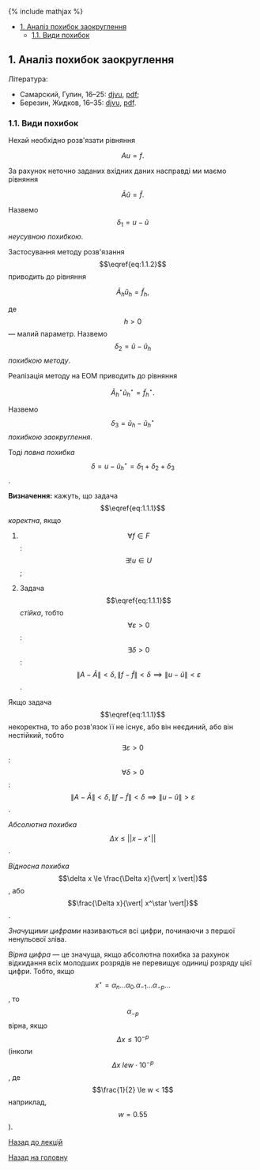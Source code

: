 {% include mathjax %}

<!-- MarkdownTOC -->

- [1. Аналіз похибок заокруглення](#1-аналіз-похибок-заокруглення)
	- [1.1. Види похибок](#11-види-похибок)

<!-- /MarkdownTOC -->


<a id="1-аналіз-похибок-заокруглення"></a>
## 1. Аналіз похибок заокруглення

Література:
- Самарский, Гулин, 16&ndash;25: [djvu](../books/samarskyi-gulin-1989.djvu), [pdf](../books/samarskyi-gulin-1989.pdf);
- Березин, Жидков, 16&ndash;35: [djvu](../books/berezin-zhidkov-i-1962.djvu), [pdf](../books/berezin-zhidkov-i-1962.pdf).

<a id="11-види-похибок"></a>
### 1.1. Види похибок

Нехай необхідно розв'язати рівняння

$$
\begin{equation}
	\label{eq:1.1.1}
	A u = f.
\end{equation}
$$

За рахунок неточно заданих вхідних даних насправді ми маємо рівняння

$$
\begin{equation}
	\label{eq:1.1.2}
	\tilde A \tilde u = \tilde f.
\end{equation}
$$

Назвемо $$\delta_1 = u - \tilde u$$ _неусувною похибкою_.

Застосування методу розв'язання $$\eqref{eq:1.1.2}$$ приводить до рівняння

$$
\begin{equation}
	\label{eq:1.1.3}
	\tilde A_h \tilde u_h = \tilde f_h,
\end{equation}
$$

де $$h > 0$$ &mdash; малий параметр. Назвемо $$\delta_2 = \tilde u - \tilde u_h$$ _похибкою методу_.

Реалізація методу на ЕОМ приводить до рівняння

$$
\begin{equation}
	\label{eq:1.1.4}
	\tilde A_h^\star \tilde u_h^\star = \tilde f_h^\star.
\end{equation}
$$

Назвемо $$\delta_3 = \tilde u_h - \tilde u_h^\star$$ _похибкою заокруглення_.

Тоді _повна похибка_ $$\delta = u - \tilde u_h^\star = \delta_1 + \delta_2 + \delta_3$$.

**Визначення:** кажуть, що задача $$\eqref{eq:1.1.1}$$ _коректна_, якщо

1. $$\forall f \in F$$: $$\exists! u \in U$$;

2. Задача $$\eqref{eq:1.1.1}$$ _стійка_, тобто $$\forall \varepsilon > 0$$: $$\exists \delta > 0$$: $$\| A - \tilde A \| < \delta, \| f - \tilde f \| < \delta \implies \| u - \tilde u \| < \varepsilon$$.

Якщо задача $$\eqref{eq:1.1.1}$$ некоректна, то або розв'язок її не існує, або він
неєдиний, або він нестійкий, тобто $$\exists \varepsilon > 0$$: $$\forall \delta > 0$$: $$\| A - \tilde A \| < \delta, \| f - \tilde f \| < \delta \implies \| u - \tilde u \| > \varepsilon$$.

_Абсолютна похибка_ $$\Delta x \le \vert| x - x^\star \vert|$$.

_Відносна похибка_ $$\delta x \le \frac{\Delta x}{\vert| x \vert|}$$, або $$\frac{\Delta x}{\vert| x^\star \vert|}$$.

_Значущими цифрами_ називаються всі цифри, починаючи з першої ненульової зліва.

_Вірна цифра_ &mdash; це значуща, якщо абсолютна похибка за рахунок відкидання всіх молодших розрядів не перевищує одиниці розряду цієї цифри. Тобто, якщо $$x^\star = \alpha_n \ldots \alpha_0 . \alpha_{-1} \ldots \alpha_{-p} \ldots$$, то $$\alpha_{-p}$$ вірна, якщо $$\Delta x \le 10^{-p}$$ (інколи $$\Delta x\ le w \cdot 10^{-p}$$, де $$\frac{1}{2} \le w < 1$$ наприклад, $$w = 0.55$$).

[Назад до лекцій](README.md)

[Назад на головну](../README.md)

